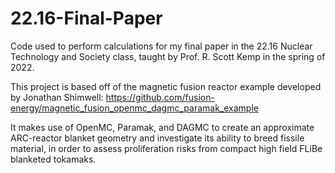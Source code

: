 # 22.16-Final-Paper
Code used to perform calculations for my final paper in the 22.16 Nuclear Technology and Society class, taught by Prof. R. Scott Kemp in the spring of 2022.

This project is based off of the magnetic fusion reactor example developed by Jonathan Shimwell: https://github.com/fusion-energy/magnetic_fusion_openmc_dagmc_paramak_example

It makes use of OpenMC, Paramak, and DAGMC to create an approximate ARC-reactor blanket geometry and investigate its ability to breed fissile material, in order to assess proliferation risks from compact high field FLiBe blanketed tokamaks.

